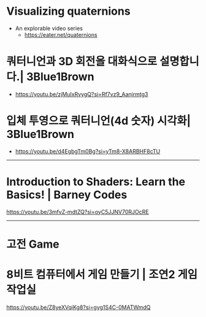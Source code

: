# Visualizing quaternions
- An explorable video series
  - https://eater.net/quaternions

# 쿼터니언과 3D 회전을 대화식으로 설명합니다.| 3Blue1Brown

- https://youtu.be/zjMuIxRvygQ?si=Rf7vz9_Aanjrmtg3

# 입체 투영으로 쿼터니언(4d 숫자) 시각화| 3Blue1Brown

- https://youtu.be/d4EgbgTm0Bg?si=yTm8-X8ARBHF8cTU

<hr>

# Introduction to Shaders: Learn the Basics! | Barney Codes

https://youtu.be/3mfvZ-mdtZQ?si=oyC5JJNV70RJOcRE

<hr>

# 고전 Game

# 8비트 컴퓨터에서 게임 만들기 | 조연2 게임 작업실
https://youtu.be/Z8yeXVqiKg8?si=gyg1S4C-0MATWmdQ
